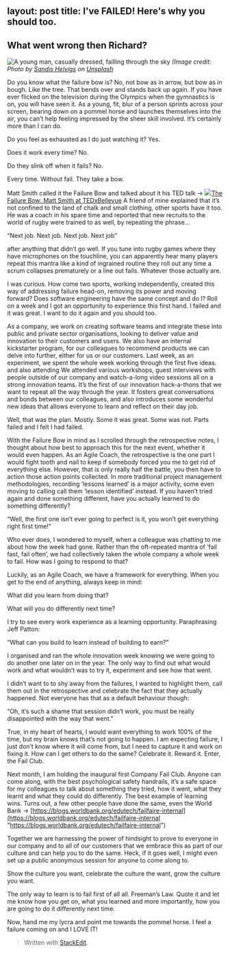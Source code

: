 
layout: post
title: I've FAILED! Here's why you should too.
---

## What went wrong then Richard?

![A young man, casually dressed, failling through the sky](https://richardfreeman.me.uk/images/fail-blog-failing-title.png)
*(Image credit: Photo by [Sandis Helvigs](https://unsplash.com/@sandishelvigs?utm_source=unsplash&utm_medium=referral&utm_content=creditCopyText) on [Unsplash](/s/photos/acrobatic?utm_source=unsplash&utm_medium=referral&utm_content=creditCopyText)*

Do you know what the failure bow is? No, not bow as in arrow, but bow as in bough. Like the tree. That bends over and stands back up again. If you have ever flicked on the television during the Olympics when the gymnastics is on, you will have seen it. As a young, fit, blur of a person sprints across your screen, bearing down on a pommel horse and launches themselves into the air, you can’t help feeling impressed by the sheer skill involved. It’s certainly more than I can do.

Do you feel as exhausted as I do just watching it? Yes.

Does it work every time? No.

Do they slink off when it fails? No.

Every time. Without fail. They take a bow.

Matt Smith called it the Failure Bow and talked about it his TED talk → [![](https://www.youtube.com/s/desktop/4f3912cf/img/favicon_144.png)The Failure Bow: Matt Smith at TEDxBellevue](https://www.youtube.com/watch?v=cXuD2zHVeB0) A friend of mine explained that it’s not confined to the land of chalk and small clothing, other sports have it too. He was a coach in his spare time and reported that new recruits to the world of rugby were trained to as well, by repeating the phrase…

“Next job. Next job. Next job. Next job”

after anything that didn’t go well. If you tune into rugby games where they have microphones on the touchline, you can apparently hear many players repeat this mantra like a kind of ingrained routine they roll out any time a scrum collapses prematurely or a line out fails. Whatever those actually are.

I was curious. How come two sports, working independently, created this way of addressing failure head-on, removing its power and moving forward? Does software engineering have the same concept and do I? Roll on a week and I got an opportunity to experience this first hand. I failed and it was great. I want to do it again and you should too.

As a company, we work on creating software teams and integrate these into public and private sector organisations, looking to deliver value and innovation to their customers and users. We also have an internal kickstarter program, for our colleagues to recommend products we can delve into further, either for us or our customers. Last week, as an experiment, we spent the whole week working through the first five ideas. and also attending We attended various workshops, guest interviews with people outside of our company and watch-a-long video sessions all on a strong innovation teams. It’s the first of our innovation hack-a-thons that we want to repeat all the way through the year. It fosters great conversations and bonds between our colleagues, and also introduces some wonderful new ideas that allows everyone to learn and reflect on their day job.

Well, that was the plan. Mostly. Some it was great. Some was not. Parts failed and I felt I had failed.

With the Failure Bow in mind as I scrolled through the retrospective notes, I thought about how best to approach this for the next event, whether it would even happen. As an Agile Coach, the retrospective is the one part I would fight tooth and nail to keep if somebody forced you me to get rid of everything else. However, that is only really half the battle, you then have to action those action points collected. In more traditional project management methodologies, recording ‘lessons learned’ is a major activity, some even moving to calling call them ‘lesson identified’ instead. If you haven’t tried again and done something different, have you actually learned to do something differently?

“Well, the first one isn’t ever going to perfect is it, you won’t get everything right first time!”

Who ever does, I wondered to myself, when a colleague was chatting to me about how the week had gone. Rather than the oft-repeated mantra of ‘fail fast, fail often’, we had collectively taken the whole company a whole week to fail. How was I going to respond to that?

Luckily, as an Agile Coach, we have a framework for everything. When you get to the end of anything, always keep in mind:

What did you learn from doing that?

What will you do differently next time?

I try to see every work experience as a learning opportunity. Paraphrasing Jeff Patton:

“What can you build to learn instead of building to earn?”

I organised and ran the whole innovation week knowing we were going to do another one later on in the year. The only way to find out what would work and what wouldn’t was to try it, experiment and see how that went.

I didn’t want to to shy away from the failures, I wanted to highlight them, call them out in the retrospective and celebrate the fact that they actually happened. Not everyone has that as a default behaviour though:

“Oh, it’s such a shame that session didn’t work, you must be really disappointed with the way that went.”

True, in my heart of hearts, I would want everything to work 100% of the time, but my brain knows that’s not going to happen. I am expecting failure, I just don’t know where it will come from, but I need to capture it and work on fixing it. How can I get others to do the same? Celebrate it. Reward it. Enter, the Fail Club.

Next month, I am holding the inaugural first Company Fail Club. Anyone can come along, with the best psychological safety handrails, it’s a safe space for my colleagues to talk about something they tried, how it went, what they learnt and what they could do differently. The best example of learning wins. Turns out, a few other people have done the same, even the World Bank → [https://blogs.worldbank.org/edutech/failfaire-internal](https://blogs.worldbank.org/edutech/failfaire-internal "https://blogs.worldbank.org/edutech/failfaire-internal")

Together we are harnessing the power of hindsight to prove to everyone in our company and to all of our customers that we embrace this as part of our culture and can help you to do the same. Heck, if it goes well, I might even set up a public anonymous session for anyone to come along to.

Show the culture you want, celebrate the culture the want, grow the culture you want.

The only way to learn is to fail first of all all. Freeman’s Law. Quote it and let me know how you get on, what you learned and more importantly, how you are going to do it differently next time.

Now, hand me my lycra and point me towards the pommel horse. I feel a failure coming on and I LOVE IT!

> Written with [StackEdit](https://stackedit.io/).
<!--stackedit_data:
eyJoaXN0b3J5IjpbLTEzOTY4MjUyNzcsMTMzNDUwNzYxOCwtMT
Y1NTc5MDM0OSw3MzA5OTgxMTZdfQ==
-->